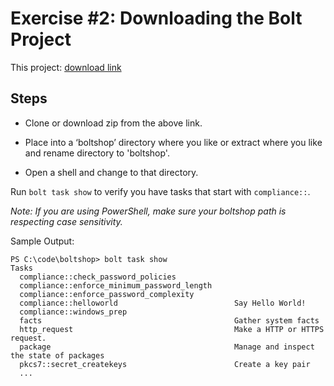 # Exercise #2: Downloading the Bolt Project

This project: [download link](https://github.com/puppetlabs/workshop-bolt-compliance)

## Steps

- Clone or download zip from the above link.

- Place into a ‘boltshop’ directory where you like or extract where you like and rename directory to 'boltshop'.

- Open a shell and change to that directory.

Run `bolt task show` to verify you have tasks that start with `compliance::`.

*Note: If you are using PowerShell, make sure your boltshop path is respecting case sensitivity.*


Sample Output:

```
PS C:\code\boltshop> bolt task show
Tasks
  compliance::check_password_policies
  compliance::enforce_minimum_password_length
  compliance::enforce_password_complexity
  compliance::helloworld                          Say Hello World!
  compliance::windows_prep
  facts                                           Gather system facts
  http_request                                    Make a HTTP or HTTPS request.
  package                                         Manage and inspect the state of packages
  pkcs7::secret_createkeys                        Create a key pair
  ...
```

